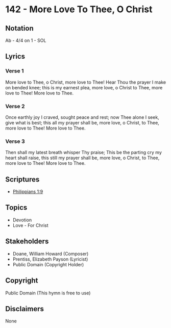 # 142 - More Love To Thee, O Christ

## Notation

Ab - 4/4 on 1 - SOL

## Lyrics

### Verse 1

More love to Thee, o Christ, more love to Thee! Hear Thou the prayer I make on bended knee; this is my earnest plea, more love, o Christ to Thee, more love to Thee! More love to Thee.

### Verse 2

Once earthly joy I craved, sought peace and rest; now Thee alone I seek, give what is best; this all my prayer shall be, more love, o Christ, to Thee, more love to Thee! More love to Thee.

### Verse 3

Then shall my latest breath whisper Thy praise; This be the parting cry my heart shall raise, this still my prayer shall be, more love, o Christ, to Thee, more love to Thee! More love to Thee.


## Scriptures

- [Philippians 1:9](https://www.biblegateway.com/passage/?search=Philippians%201%3A9)

## Topics

- Devotion
- Love - For Christ

## Stakeholders

- Doane, William Howard (Composer)
- Prentiss, Elizabeth Payson (Lyricist)
- Public Domain (Copyright Holder)

## Copyright

Public Domain
(This hymn is free to use)

## Disclaimers

None


